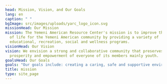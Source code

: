 ```yaml
---
head: Mission, Vision, and Our Goals
lang: en
caption: " "
bgImage: src/images/uploads/yarc_logo_icon.svg
missionHead: Our Mission
mission: The Yemeni American Resource Center's mission is to improve the quality
  of life for the Yemeni American community by providing a variety of
  educational, recreation, social and wellness programs.
visionHead: Our Vision
vision: We envision a strong and collaborative community that preserves safety,
  prosperity and empowerment of everyone of its members mainly youth.
goalsHead: Our Goals
goals: "Our goals include: creating a caring, safe and supportive environment for every member of our community; strengthening our community by sharing resources and providing growth opportunities; Supporting and inspiring the youth to attain an excellent education; Helping youth develop and improve their life skills such as leadership, communication and problem solving"
title: mission
type: site_page
---
```

